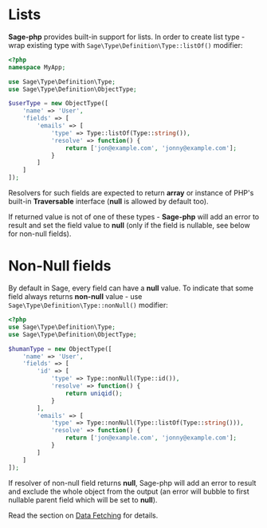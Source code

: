 # Lists
**Sage-php** provides built-in support for lists. In order to create list type - wrap 
existing type with `Sage\Type\Definition\Type::listOf()` modifier:
```php
<?php
namespace MyApp;

use Sage\Type\Definition\Type;
use Sage\Type\Definition\ObjectType;

$userType = new ObjectType([
    'name' => 'User',
    'fields' => [
        'emails' => [
            'type' => Type::listOf(Type::string()),
            'resolve' => function() {
                return ['jon@example.com', 'jonny@example.com'];
            }
        ]
    ]
]);
```

Resolvers for such fields are expected to return **array** or instance of PHP's built-in **Traversable** 
interface (**null** is allowed by default too). 

If returned value is not of one of these types - **Sage-php** will add an error to result 
and set the field value to **null** (only if the field is nullable, see below for non-null fields).

# Non-Null fields
By default in Sage, every field can have a **null** value. To indicate that some field always 
returns **non-null** value - use `Sage\Type\Definition\Type::nonNull()` modifier:

```php
<?php
use Sage\Type\Definition\Type;
use Sage\Type\Definition\ObjectType;

$humanType = new ObjectType([
    'name' => 'User',
    'fields' => [
        'id' => [
            'type' => Type::nonNull(Type::id()),
            'resolve' => function() {
                return uniqid();
            }
        ],
        'emails' => [
            'type' => Type::nonNull(Type::listOf(Type::string())),
            'resolve' => function() {
                return ['jon@example.com', 'jonny@example.com'];
            }
        ]
    ]
]);
```

If resolver of non-null field returns **null**, Sage-php will add an error to 
result and exclude the whole object from the output (an error will bubble to first 
nullable parent field which will be set to **null**).

Read the section on [Data Fetching](../data-fetching.md) for details.
